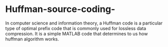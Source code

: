 # Huffman-source-coding-
In computer science and information theory, a Huffman code is a particular type of optimal prefix code that is commonly used for lossless data compression. 
It is a simple MATLAB code that determines to us how huffman algorithm works.
